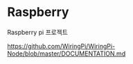 # Raspberry

Raspberry pi 프로젝트

https://github.com/WiringPi/WiringPi-Node/blob/master/DOCUMENTATION.md

